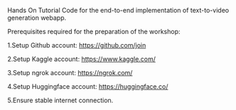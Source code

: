Hands On Tutorial Code for the end-to-end implementation of text-to-video generation webapp.

Prerequisites required for the preparation of the workshop:

1.Setup Github account: https://github.com/join

2.Setup Kaggle account: https://www.kaggle.com/

3.Setup ngrok account: https://ngrok.com/

4.Setup Huggingface account: https://huggingface.co/

5.Ensure stable internet connection.

